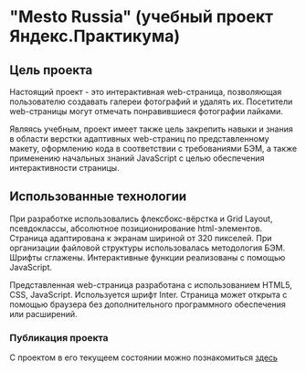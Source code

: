 # "Mesto Russia" (учебный проект Яндекс.Практикума)

## Цель проекта

Настоящий проект - это интерактивная web-страница, позволяющая пользователю
создавать галереи фотографий и удалять их. Посетители web-страницы могут отмечать понравившиеся
фотографии лайками.

Являясь учебным, проект имеет также цель закрепить навыки и знания в области верстки
адаптивных web-страниц по представленному макету, оформлению кода в соответствии с требованиями
БЭМ, а также применению начальных знаний JavaScript с целью обеспечения интерактивности страницы.

## Использованные технологии

При разработке использовались флексбокс-вёрстка и Grid Layout, псевдоклассы, абсолютное
позиционирование html-элементов. Страница адаптирована к экранам шириной от 320 пикселей.
При организации файловой структуры использовалась методология БЭМ. Шрифты сглажены.
Интерактивные функции реализованы с помощью JavaScript.

Представленная web-страница разработана с использованием HTML5, CSS, JavaScript. Используется шрифт
Inter. Страница может открыта с помощью браузера без дополнительного программного обеспечения
или расширений.

### Публикация проекта

С проектом в его текущеем состоянии можно познакомиться [здесь](https://bobrikau.github.io/mesto-project/index.html)

